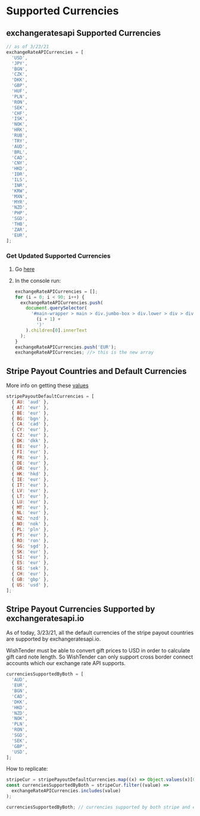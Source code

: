 # Supported Currencies

## exchangeratesapi Supported Currencies

```javascript
// as of 3/23/21
exchangeRateAPICurrencies = [
  'USD',
  'JPY',
  'BGN',
  'CZK',
  'DKK',
  'GBP',
  'HUF',
  'PLN',
  'RON',
  'SEK',
  'CHF',
  'ISK',
  'NOK',
  'HRK',
  'RUB',
  'TRY',
  'AUD',
  'BRL',
  'CAD',
  'CNY',
  'HKD',
  'IDR',
  'ILS',
  'INR',
  'KRW',
  'MXN',
  'MYR',
  'NZD',
  'PHP',
  'SGD',
  'THB',
  'ZAR',
  'EUR',
];
```

### Get Updated Supported Currencies

1. Go [here](https://www.ecb.europa.eu/stats/policy_and_exchange_rates/euro_reference_exchange_rates/html/index.en.html)
1. In the console run:

   ```javascript
   exchangeRateAPICurrencies = [];
   for (i = 0; i < 90; i++) {
     exchangeRateAPICurrencies.push(
       document.querySelector(
         '#main-wrapper > main > div.jumbo-box > div.lower > div > div > table > tbody > tr:nth-child(' +
           (i + 1) +
           ')'
       ).children[0].innerText
     );
   }
   exchangeRateAPICurrencies.push('EUR');
   exchangeRateAPICurrencies; //> this is the new array
   ```

## Stripe Payout Countries and Default Currencies

More info on getting these [values](https://github.com/DashBarkHuss/100-days-of-code/blob/master/post-log-2021.mdupdate-2-23-2)

```javascript
stripePayoutDefaultCurrencies = [
  { AU: 'aud' },
  { AT: 'eur' },
  { BE: 'eur' },
  { BG: 'bgn' },
  { CA: 'cad' },
  { CY: 'eur' },
  { CZ: 'eur' },
  { DK: 'dkk' },
  { EE: 'eur' },
  { FI: 'eur' },
  { FR: 'eur' },
  { DE: 'eur' },
  { GR: 'eur' },
  { HK: 'hkd' },
  { IE: 'eur' },
  { IT: 'eur' },
  { LV: 'eur' },
  { LT: 'eur' },
  { LU: 'eur' },
  { MT: 'eur' },
  { NL: 'eur' },
  { NZ: 'nzd' },
  { NO: 'nok' },
  { PL: 'pln' },
  { PT: 'eur' },
  { RO: 'ron' },
  { SG: 'sgd' },
  { SK: 'eur' },
  { SI: 'eur' },
  { ES: 'eur' },
  { SE: 'sek' },
  { CH: 'eur' },
  { GB: 'gbp' },
  { US: 'usd' },
];
```

## Stripe Payout Currencies Supported by exchangeratesapi.io

As of today, 3/23/21, all the default currencies of the stripe payout countries are supported by exchangeratesapi.io.

WishTender must be able to convert gift prices to USD in order to calculate gift card note length. So WishTender can only support cross border connect accounts which our exchange rate API supports.

```javascript
currenciesSupportedByBoth = [
  'AUD',
  'EUR',
  'BGN',
  'CAD',
  'DKK',
  'HKD',
  'NZD',
  'NOK',
  'PLN',
  'RON',
  'SGD',
  'SEK',
  'GBP',
  'USD',
];
```

How to replicate:

```javascript
stripeCur = stripePayoutDefaultCurrencies.map((x) => Object.values(x)[0].toUpperCase());
const currenciesSupportedByBoth = stripeCur.filter((value) =>
  exchangeRateAPICurrencies.includes(value)
);

currenciesSupportedByBoth; // currencies supported by both stripe and ech
```
